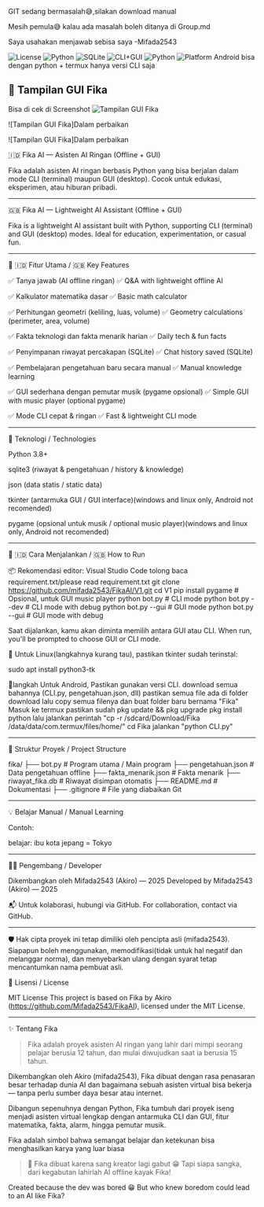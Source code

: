 GIT sedang bermasalah😅,silakan download manual

Mesih pemula😅 kalau ada masalah boleh ditanya di Group.md

Saya usahakan menjawab sebisa saya -Mifada2543

![License](https://img.shields.io/github/license/mifada2543/FikaAI)
![Python](https://img.shields.io/badge/Built%20With-Python%203-blue)
![SQLite](https://img.shields.io/badge/Storage-SQLite-lightgrey)
![CLI+GUI](https://img.shields.io/badge/Modes-CLI%20%7C%20GUI-brightgreen)
![Python](https://img.shields.io/badge/Python-3.8%2B-blue)
![Platform](https://img.shields.io/badge/Platform-Windows%20%7C%20Linux-lightgrey)
Android bisa dengan python + termux hanya versi CLI saja

## 📸 Tampilan GUI Fika

Bisa di cek di Screenshot
![Tampilan GUI Fika](https://github.com/mifada2543/FikaAI/blob/main/Screenshot/17505724575876390207229960351747.jpg)

![Tampilan GUI Fika]Dalam perbaikan

![Tampilan GUI Fika]Dalam perbaikan

🇮🇩 Fika AI — Asisten AI Ringan (Offline + GUI)

Fika adalah asisten AI ringan berbasis Python yang bisa berjalan dalam mode CLI (terminal) maupun GUI (desktop). Cocok untuk edukasi, eksperimen, atau hiburan pribadi.


---

🇬🇧 Fika AI — Lightweight AI Assistant (Offline + GUI)

Fika is a lightweight AI assistant built with Python, supporting CLI (terminal) and GUI (desktop) modes. Ideal for education, experimentation, or casual fun.


---

🎯 🇮🇩 Fitur Utama / 🇬🇧 Key Features

✅ Tanya jawab (AI offline ringan)
✅ Q&A with lightweight offline AI

✅ Kalkulator matematika dasar
✅ Basic math calculator

✅ Perhitungan geometri (keliling, luas, volume)
✅ Geometry calculations (perimeter, area, volume)

✅ Fakta teknologi dan fakta menarik harian
✅ Daily tech & fun facts

✅ Penyimpanan riwayat percakapan (SQLite)
✅ Chat history saved (SQLite)

✅ Pembelajaran pengetahuan baru secara manual
✅ Manual knowledge learning

✅ GUI sederhana dengan pemutar musik (pygame opsional)
✅ Simple GUI with music player (optional pygame)

✅ Mode CLI cepat & ringan
✅ Fast & lightweight CLI mode



---

🧠 Teknologi / Technologies

Python 3.8+

sqlite3 (riwayat & pengetahuan / history & knowledge)

json (data statis / static data)

tkinter (antarmuka GUI / GUI interface)(windows and linux only, Android not recomended)

pygame (opsional untuk musik / optional music player)(windows and linux only, Android not recomended)



---

🔧 🇮🇩 Cara Menjalankan / 🇬🇧 How to Run

📦 Rekomendasi editor: Visual Studio Code
tolong baca requirement.txt/please read requirement.txt
git clone https://github.com/mifada2543/FikaAI/V1.git
cd V1
pip install pygame     # Opsional, untuk GUI music player
python bot.py          # CLI mode
python bot.py --dev    # CLI mode with debug
python bot.py --gui    # GUI mode
python bot.py --gui    # GUI mode with debug

Saat dijalankan, kamu akan diminta memilih antara GUI atau CLI.
When run, you'll be prompted to choose GUI or CLI mode.

📝 Untuk Linux(langkahnya kurang tau), pastikan tkinter sudah terinstal:

sudo apt install python3-tk

📝langkah Untuk Android, Pastikan gunakan versi CLI.
download semua bahannya (CLI.py, pengetahuan.json, dll)
pastikan semua file ada di folder download
lalu copy semua filenya dan buat folder baru bernama "Fika"
Masuk ke termux pastikan sudah pkg update && pkg upgrade
pkg install python
lalu jalankan perintah "cp -r /sdcard/Download/Fika /data/data/com.termux/files/home/"
cd Fika
jalankan "python CLI.py"

---

📂 Struktur Proyek / Project Structure

fika/
├── bot.py                 # Program utama / Main program
├── pengetahuan.json       # Data pengetahuan offline
├── fakta_menarik.json     # Fakta menarik
├── riwayat_fika.db        # Riwayat disimpan otomatis
├── README.md              # Dokumentasi
├── .gitignore             # File yang diabaikan Git


---

💡 Belajar Manual / Manual Learning

Contoh:

belajar: ibu kota jepang = Tokyo


---

👨‍💻 Pengembang / Developer

Dikembangkan oleh Mifada2543 (Akiro) — 2025
Developed by Mifada2543 (Akiro) — 2025

📬 Untuk kolaborasi, hubungi via GitHub.
For collaboration, contact via GitHub.


---

🛡️ Hak cipta proyek ini tetap dimiliki oleh pencipta asli (mifada2543).  
Siapapun boleh menggunakan, memodifikasi(tidak untuk hal negatif dan melanggar norma), dan menyebarkan ulang dengan syarat tetap mencantumkan nama pembuat asli.

📄 Lisensi / License

MIT License
This project is based on Fika by Akiro (https://github.com/Mifada2543/FikaAI), licensed under the MIT License.

---
✨ Tentang Fika

> Fika adalah proyek asisten AI ringan yang lahir dari mimpi seorang pelajar berusia 12 tahun, dan mulai diwujudkan saat ia berusia 15 tahun.

Dikembangkan oleh Akiro (mifada2543), Fika dibuat dengan rasa penasaran besar terhadap dunia AI dan bagaimana sebuah asisten virtual bisa bekerja — tanpa perlu sumber daya besar atau internet.

Dibangun sepenuhnya dengan Python, Fika tumbuh dari proyek iseng menjadi asisten virtual lengkap dengan antarmuka CLI dan GUI, fitur matematika, fakta, alarm, hingga pemutar musik.

Fika adalah simbol bahwa semangat belajar dan ketekunan bisa menghasilkan karya yang luar biasa

> 📝 Fika dibuat karena sang kreator lagi gabut 😁
Tapi siapa sangka, dari kegabutan lahirlah AI offline kayak Fika!

Created because the dev was bored 😁
But who knew boredom could lead to an AI like Fika?
